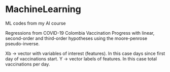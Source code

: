 # MachineLearning
ML codes from my AI course

Regressions from COVID-19 Colombia Vaccination Progress with linear, second-order and third-order hypotheses using the moore-penrose pseudo-inverse.

Xb -> vector with variables of interest (features). In this case days since first day of vaccinations start.
Y -> vector labels of features. In this case total vaccinations per day.
